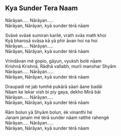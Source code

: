## Kya Sunder Tera Naam


Nārāyan….. Nārāyan…..  
Nārāyan, Nārāyan, kyā sunder térā nāam

Svāsé svāsé sumiran karilé, vrath svās math khoi  
Kyā bharosā svāsa kā yā phir āvan hoi na hoi  
Nārāyan….. Nārāyan…..  
Nārāyan, Nārāyan, kyā sunder térā nāam

Vrindāvan mé gopio, gāyun, vyuksh bolé nāam  
Krishnā Krishnā, Rādhā vallabh, murli manohar Shyām  
Nārāyan….. Nārāyan…..  
Nārāyan, Nārāyan, kyā sunder térā nāam

Draupadi né jab tumhé pukārā sāari āane badāi  
Nāam ke lekar vish bi piy gaya, dekho Mirā bāi  
Nārāyan….. Nārāyan…..  
Nārāyan, Nārāyan, kyā sunder térā nāam

Rām bolun yā Shyām bolun, ék vinanthi hé  
Janam janam mé térā sunder nāam ratthé rahengé  
Nārāyan….. Nārāyan…..  
Nārāyan, Nārāyan, kyā sunder térā nāam

